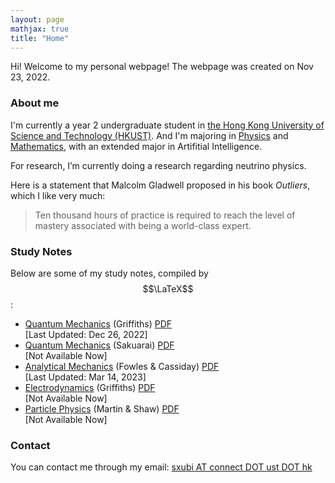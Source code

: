 ```yaml
---
layout: page
mathjax: true
title: "Home"
---
```


Hi! Welcome to my personal webpage! The webpage was created on Nov 23, 2022.

### About me
I'm currently a year 2 undergraduate student in [the Hong Kong University of Science and Technology (HKUST)](https://hkust.edu.hk). And I'm majoring in [Physics](https://physics.ust.hk/) and [Mathematics](https://www.math.hkust.edu.hk/), with an extended major in Artifitial Intelligence.

For research, I’m currently doing a research regarding neutrino physics.

Here is a statement that Malcolm Gladwell proposed in his book *Outliers*, which I like very much:
> Ten thousand hours of practice is required to reach the level of mastery associated with being a world-class expert.

### Study Notes
Below are some of my study notes, compiled by $$\LaTeX$$:
* <u>Quantum Mechanics</u> (Griffiths) [PDF](https://sxubi.github.io/Quantum_Mechanics_Notes.pdf)  
  \[Last Updated: Dec 26, 2022\]
* <u>Quantum Mechanics</u> (Sakuarai) [PDF](https://sxubi.github.io/404.html)  
  \[Not Available Now\]
* <u>Analytical Mechanics</u> (Fowles & Cassiday) [PDF](https://sxubi.github.io/Classical_Mechanics.pdf)   
  \[Last Updated: Mar 14, 2023\]
* <u>Electrodynamics</u> (Griffiths) [PDF](https://sxubi.github.io/404.html)  
  \[Not Available Now\]
* <u>Particle Physics</u> (Martin & Shaw) [PDF](https://sxubi.github.io/404.html)  
  \[Not Available Now\]

### Contact
You can contact me through my email: <u>sxubi AT connect DOT ust DOT hk</u>

